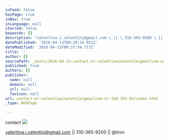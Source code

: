 ```yaml
---
inFeed: false
hasPage: true
inNav: true
inLanguage: null
starred: false
keywords: []
description: "valentina.i.valentini@gmail.com \_|| \_310-365-9200 \_|| \_@tiniv"
datePublished: '2016-04-13T00:29:24.931Z'
dateModified: '2016-04-13T00:27:34.717Z'
title: ''
author: []
sourcePath: _posts/2016-04-13-contact-or-valentinaivalentinigmailcom-or-310-365-92.md
published: true
authors: []
publisher:
  name: null
  domain: null
  url: null
  favicon: null
url: contact-or-valentinaivalentinigmailcom-or-310-365-92/index.html
_type: WebPage

---
```

contact
![](https://the-grid-user-content.s3-us-west-2.amazonaws.com/e7b5701a-bf34-448f-9a05-08de42a66304.jpg)

valentina.i.valentini@gmail.com  ||  310-365-9200  ||  @tiniv